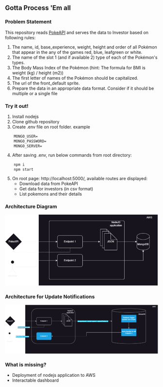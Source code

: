 ## Gotta Process 'Em all

### Problem Statement
This repository reads [PokeAPI](https://pokeapi.co/) and serves the data to Investor based on following rules:
1. The name, id, base_experience, weight, height and order of all Pokémon that appear in the any of the games red, blue, leafgreen or white.
2. The name of the slot 1 (and if available 2) type of each of the Pokémon's types.
3. The Body Mass Index of the Pokémon (hint: The formula for BMI is weight (kg) / height (m2))
4. The first letter of names of the Pokémon should be capitalized.
5. The url of the front_default sprite.
6. Prepare the data in an appropriate data format. Consider if it should be multiple or a single file

### Try it out!
1. Install nodejs
2. Clone github repository
3. Create .env file on root folder. example
```
    MONGO_USER=
    MONGO_PASSWORD=
    MONGO_SERVER=
```
4. After saving .env, run below commands from root directory:
```
    npm i
    npm start
```
5. On root page: http://localhost:5000/, available routes are displayed:
    * Download data from PokeAPI
    * Get data for investors (in csv format)
    * List pokemons and their details

### Architecture Diagram
![alt text](https://github.com/kanika-singla/pokemon/blob/main/architecture/pokemon_api.png?raw=true)

### Architecture for Update Notifications
![alt text](https://github.com/kanika-singla/pokemon/blob/main/architecture/pokemon_update_notifications.png?raw=true)

### What is missing?
* Deployment of nodejs application to AWS
* Interactable dashboard